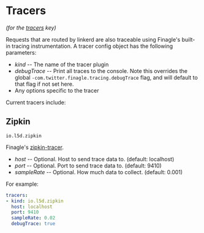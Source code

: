 # Tracers

*(for the [tracers](config.md#tracers) key)*

Requests that are routed by linkerd are also traceable using Finagle's built-in
tracing instrumentation.  A tracer config object has the following parameters:

* *kind* -- The name of the tracer plugin
* *debugTrace* -- Print all traces to the console. Note this overrides the
global `-com.twitter.finagle.tracing.debugTrace` flag, and will default to
that flag if not set here.
* Any options specific to the tracer

Current tracers include:

## Zipkin

`io.l5d.zipkin`

Finagle's [zipkin-tracer](https://github.com/twitter/finagle/tree/develop/finagle-zipkin).

* *host* -- Optional. Host to send trace data to. (default: localhost)
* *port* -- Optional. Port to send trace data to. (default: 9410)
* *sampleRate* -- Optional. How much data to collect. (default: 0.001)

For example:

```yaml
tracers:
- kind: io.l5d.zipkin
  host: localhost
  port: 9410
  sampleRate: 0.02
  debugTrace: true
```
